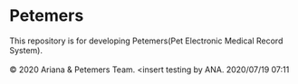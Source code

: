 # Petemers
This repository is for developing Petemers(Pet Electronic Medical Record System).
<br><br>© 2020 Ariana & Petemers Team.
<insert testing by ANA. 2020/07/19 07:11
